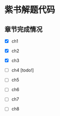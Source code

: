 # 紫书解题代码

## 章节完成情况

- [x] ch1
- [x] ch2
- [x] ch3
- [ ] ch4 [todo!]
- [ ] ch5
- [ ] ch6
- [ ] ch7
- [ ] ch8

